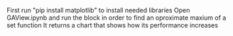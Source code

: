First run "pip install matplotlib" to install needed libraries
Open GAView.ipynb and run the block in order to find an oproximate maxium of a set function
It returns a chart that shows how its performance increases